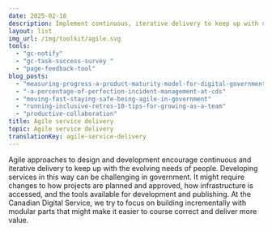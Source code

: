 ```yaml
---
date: 2025-02-18
description: Implement continuous, iterative delivery to keep up with users’ evolving needs.
layout: list
img_url: /img/toolkit/agile.svg
tools:
  - "gc-notify"
  - "gc-task-success-survey " 
  - "page-feedback-tool"
blog_posts:
  - "measuring-progress-a-product-maturity-model-for-digital-government"
  - "-a-percentage-of-perfection-incident-management-at-cds"
  - "moving-fast-staying-safe-being-agile-in-government"
  - "running-inclusive-retros-10-tips-for-growing-as-a-team"
  - "productive-collaboration"
title: Agile service delivery
topic: Agile service delivery
translationKey: agile-service-delivery
---
```

Agile approaches to design and development encourage continuous and iterative delivery to keep up with the evolving needs of people. Developing services in this way can be challenging in government. It might require changes to how projects are planned and approved, how infrastructure is accessed, and the tools available for development and publishing. At the Canadian Digital Service, we try to focus on building incrementally with modular parts that might make it easier to course correct and deliver more value. 